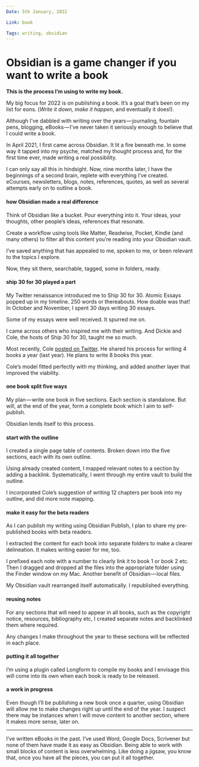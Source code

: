 ```yaml
---
Date: 5th January, 2022

Link: book

Tags: writing, obsidian
---
```


# Obsidian is a game changer if you want to write a book

**This is the process I’m using to write my book.**

My big focus for 2022 is on publishing a book. It’s a goal that’s been on my list for eons. (_Write it down, make it happen_, and eventually it does!).

Although I’ve dabbled with writing over the years — journaling, fountain pens, blogging, eBooks — I’ve never taken it seriously enough to believe that I could write a book.

In April 2021, I first came across Obsidian. It lit a fire beneath me. In some way it tapped into my psyche, matched my thought process and, for the first time ever, made writing a real possibility.

I can only say all this in hindsight. Now, nine months later, I have the beginnings of a second brain, replete with everything I’ve created. eCourses, newsletters, blogs, notes, references, quotes, as well as several attempts early on to outline a book.

#### how Obsidian made a real difference

Think of Obsidian like a bucket. Pour everything into it. Your ideas, your thoughts, other people’s ideas, references that resonate.

Create a workflow using tools like Matter, Readwise, Pocket, Kindle (and many others) to filter all this content you’re reading into your Obsidian vault.

I’ve saved anything that has appealed to me, spoken to me, or been relevant to the topics I explore.

Now, they sit there, searchable, tagged, some in folders, ready.

#### ship 30 for 30 played a part

My Twitter renaissance introduced me to Ship 30 for 30. Atomic Essays popped up in my timeline. 250 words or thereabouts. How doable was that! In October and November, I spent 30 days writing 30 essays.

Some of my essays were well received. It spurred me on.

I came across others who inspired me with their writing. And Dickie and Cole, the hosts of Ship 30 for 30, taught me so much.

Most recently, Cole [posted on Twitter](https://twitter.com/Nicolascole77/status/1478120718873341961?s=20). He shared his process for writing 4 books a year (last year). He plans to write 8 books this year.

Cole’s model fitted perfectly with my thinking, and added another layer that improved the viability.

#### one book split five ways

My plan — write one book in five sections. Each section is standalone. But will, at the end of the year, form a complete book which I aim to self-publish.

Obsidian lends itself to this process.

#### start with the outline

I created a single page table of contents. Broken down into the five sections, each with its own outline.

Using already created content, I mapped relevant notes to a section by adding a backlink. Systematically, I went through my entire vault to build the outline.

I incorporated Cole’s suggestion of writing 12 chapters per book into my outline, and did more note mapping.

#### make it easy for the beta readers

As I can publish my writing using Obsidian Publish, I plan to share my pre-published books with beta readers.

I extracted the content for each book into separate folders to make a clearer delineation. It makes writing easier for me, too.

I prefixed each note with a number to clearly link it to book 1 or book 2 etc. Then I dragged and dropped all the files into the appropriate folder using the Finder window on my Mac. Another benefit of Obsidian — local files.

My Obsidian vault rearranged itself automatically. I republished everything.

#### reusing notes

For any sections that will need to appear in all books, such as the copyright notice, resources, bibliography etc, I created separate notes and backlinked them where required.

Any changes I make throughout the year to these sections will be reflected in each place.

#### putting it all together

I’m using a plugin called Longform to compile my books and I envisage this will come into its own when each book is ready to be released.

#### a work in progress

Even though I’ll be publishing a new book once a quarter, using Obsidian will allow me to make changes right up until the end of the year. I suspect there may be instances when I will move content to another section, where it makes more sense, later on.

---

I’ve written eBooks in the past. I’ve used Word, Google Docs, Scrivener but none of them have made it as easy as Obsidian. Being able to work with small blocks of content is less overwhelming. Like doing a jigsaw, you know that, once you have all the pieces, you can put it all together.